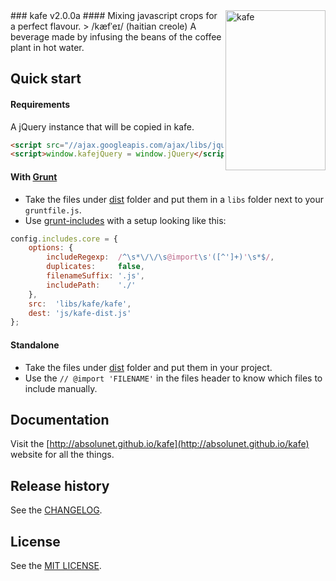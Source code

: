 <img align="right" src="http://absolunet.github.io/kafe/assets/logo-kafe.png" width="160" height="256" alt="kafe" />
### kafe v2.0.0a
#### Mixing javascript crops for a perfect flavour.
> /kæfˈeɪ/ (haitian creole) A beverage made by infusing the beans of the coffee plant in hot water.

<br>

## Quick start

#### Requirements
A jQuery instance that will be copied in kafe.

```html
<script src="//ajax.googleapis.com/ajax/libs/jquery/2.0.3/jquery.min.js"></script>
<script>window.kafejQuery = window.jQuery</script>
```

#### With [Grunt](http://gruntjs.com/)
- Take the files under [dist](https://github.com/absolunet/kafe/tree/master/dist) folder and put them in a `libs` folder next to your `gruntfile.js`.
- Use [grunt-includes](https://github.com/vanetix/grunt-includes) with a setup looking like this:

```js
config.includes.core = {
	options: {
		includeRegexp:  /^\s*\/\/\s@import\s'([^']+)'\s*$/,
		duplicates:     false,
		filenameSuffix: '.js',
		includePath:    './'
	},
	src:  'libs/kafe/kafe',
	dest: 'js/kafe-dist.js'
};
```

#### Standalone
- Take the files under [dist](https://github.com/absolunet/kafe/tree/master/dist) folder and put them in your project.
- Use the `// @import 'FILENAME'` in the files header to know which files to include manually.


## Documentation
Visit the [http://absolunet.github.io/kafe](http://absolunet.github.io/kafe) website for all the things.
## Release history
See the [CHANGELOG](https://github.com/absolunet/kafe/tree/master/CHANGELOG.md).

## License 
See the [MIT LICENSE](https://github.com/absolunet/kafe/tree/master/LICENSE.md).
